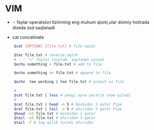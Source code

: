 # VIM

- 💡 faylar operatsion tizimning eng muhum qismi,ular doimiy hotirada diskda ssd saqlanadi

- cat concatinate

```bash
    $cat [OPTION] [file.txt] # file oqidi

    $tac file.txt # reverse oqish
    # - 💡 ">" faylni tozalab, qaytadan yozadi
    $echo something > file.txt # add to file

    $echo something >> file.txt # append to file

    $echo  tee working | tee file.txt # output va file

    #
    $cat file.txt | less # yengi oyna yaratib show qiladi
    #
    $cat file.txt | head -n 5 # boshidan 5 qator Pipe
    $cat file.txt | tail -n 5 # ohiridan 5 qator Pipe
    $head -n3 file.txt # boshidan 3 qator
    $tail -n3 file.txt # ohiridan 3 qator
    $tail -f # log qilib turadi ohiridan
```
